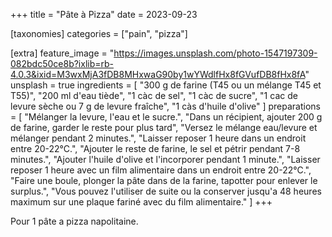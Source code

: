 +++
title = "Pâte à Pizza"
date = 2023-09-23

[taxonomies]
categories = ["pain", "pizza"]

[extra]
feature_image = "https://images.unsplash.com/photo-1547197309-082bdc50ce8b?ixlib=rb-4.0.3&ixid=M3wxMjA3fDB8MHxwaG90by1wYWdlfHx8fGVufDB8fHx8fA"
unsplash = true
ingredients = [
  "300 g de farine (T45 ou un mélange T45 et T55)",
  "200 ml d'eau tiède",
  "1 càc de sel",
  "1 càc de sucre",
  "1 cac de levure sèche ou 7 g de levure fraîche",
  "1 càs d'huile d'olive"
]
preparations = [
  "Mélanger la levure, l'eau et le sucre.",
  "Dans un récipient, ajouter 200 g de farine, garder le reste pour plus tard",
  "Versez le mélange eau/levure et mélanger pendant 2 minutes.",
  "Laisser reposer 1 heure dans un endroit entre 20-22°C.",
  "Ajouter le reste de farine, le sel et pétrir pendant 7-8 minutes.",
  "Ajouter l'huile d'olive et l'incorporer pendant 1 minute.",
  "Laisser reposer 1 heure avec un film alimentaire dans un endroit entre 20-22°C.",
  "Faire une boule, plonger la pâte dans de la farine, tapotter pour enlever le surplus.",
  "Vous pouvez l'utiliser de suite ou la conserver jusqu'a 48 heures maximum sur une plaque fariné avec du film alimentaire."
]
+++

Pour 1 pâte a pizza napolitaine.

